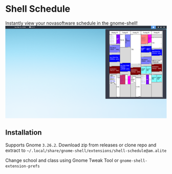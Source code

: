 # Shell Schedule

Instantly view your novasoftware schedule in the gnome-shell!
![screenshot](https://raw.githubusercontent.com/LukaJankovic/shell-schedule/master/images/screenshot.png)

## Installation
Supports Gnome `3.26.2`. Download zip from releases or clone repo and extract to `~/.local/share/gnome-shell/extensions/shell-schedule@am.alite`

Change school and class using Gnome Tweak Tool or `gnome-shell-extension-prefs`

